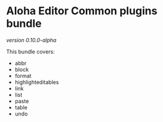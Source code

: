 # Aloha Editor Common plugins bundle

_version 0.10.0-alpha_

This bundle covers:

- abbr
- block
- format
- highlighteditables
- link
- list
- paste
- table
- undo


